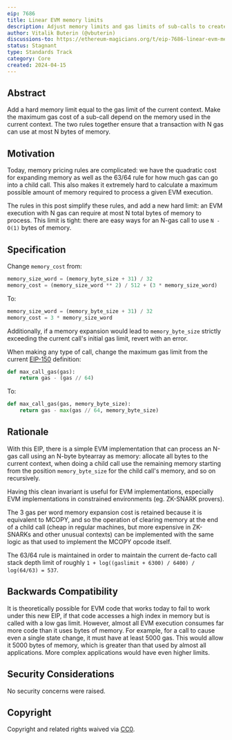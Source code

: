 ```yaml
---
eip: 7686
title: Linear EVM memory limits
description: Adjust memory limits and gas limits of sub-calls to create a clear linear bound on how much total memory an EVM execution can consume
author: Vitalik Buterin (@vbuterin)
discussions-to: https://ethereum-magicians.org/t/eip-7686-linear-evm-memory-limits/19448
status: Stagnant
type: Standards Track
category: Core
created: 2024-04-15
---
```


## Abstract

Add a hard memory limit equal to the gas limit of the current context. Make the maximum gas cost of a sub-call depend on the memory used in the current context. The two rules together ensure that a transaction with N gas can use at most N bytes of memory.

## Motivation

Today, memory pricing rules are complicated: we have the quadratic cost for expanding memory as well as the 63/64 rule for how much gas can go into a child call. This also makes it extremely hard to calculate a maximum possible amount of memory required to process a given EVM execution.

The rules in this post simplify these rules, and add a new hard limit: an EVM execution with N gas can require at most N total bytes of memory to process. This limit is tight: there are easy ways for an N-gas call to use `N - O(1)` bytes of memory.

## Specification

Change `memory_cost` from:

```python
memory_size_word = (memory_byte_size + 31) / 32
memory_cost = (memory_size_word ** 2) / 512 + (3 * memory_size_word)
```

To:

```python
memory_size_word = (memory_byte_size + 31) / 32
memory_cost = 3 * memory_size_word
```

Additionally, if a memory expansion would lead to `memory_byte_size` strictly exceeding the current call's initial gas limit, revert with an error.

When making any type of call, change the maximum gas limit from the current [EIP-150](eip-150.md) definition:

```python
def max_call_gas(gas):
    return gas - (gas // 64)
```

To:

```python
def max_call_gas(gas, memory_byte_size):
    return gas - max(gas // 64, memory_byte_size)
```

## Rationale

With this EIP, there is a simple EVM implementation that can process an N-gas call using an N-byte bytearray as memory: allocate all bytes to the current context, when doing a child call use the remaining memory starting from the position `memory_byte_size` for the child call's memory, and so on recursively.

Having this clean invariant is useful for EVM implementations, especially EVM implementations in constrained environments (eg. ZK-SNARK provers).

The 3 gas per word memory expansion cost is retained because it is equivalent to MCOPY, and so the operation of clearing memory at the end of a child call (cheap in regular machines, but more expensive in ZK-SNARKs and other unusual contexts) can be implemented with the same logic as that used to implement the MCOPY opcode itself.

The 63/64 rule is maintained in order to maintain the current de-facto call stack depth limit of roughly `1 + log((gaslimit + 6300) / 6400) / log(64/63) = 537`.

## Backwards Compatibility

It is theoretically possible for EVM code that works today to fail to work under this new EIP, if that code accesses a high index in memory but is called with a low gas limit. However, almost all EVM execution consumes far more code than it uses bytes of memory. For example, for a call to cause even a single state change, it must have at least 5000 gas. This would allow it 5000 bytes of memory, which is greater than that used by almost all applications. More complex applications would have even higher limits.

## Security Considerations

No security concerns were raised.

## Copyright

Copyright and related rights waived via [CC0](../LICENSE.md).

